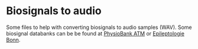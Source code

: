 # Biosignals to audio

Some files to help with converting biosignals to audio samples (WAV). Some biosignal databanks can be be found at [PhysioBank ATM](https://physionet.org/cgi-bin/atm/ATM) or [Epileptologie Bonn](http://epileptologie-bonn.de/cms/front_content.php?idcat=193&lang=3&changelang=3).
